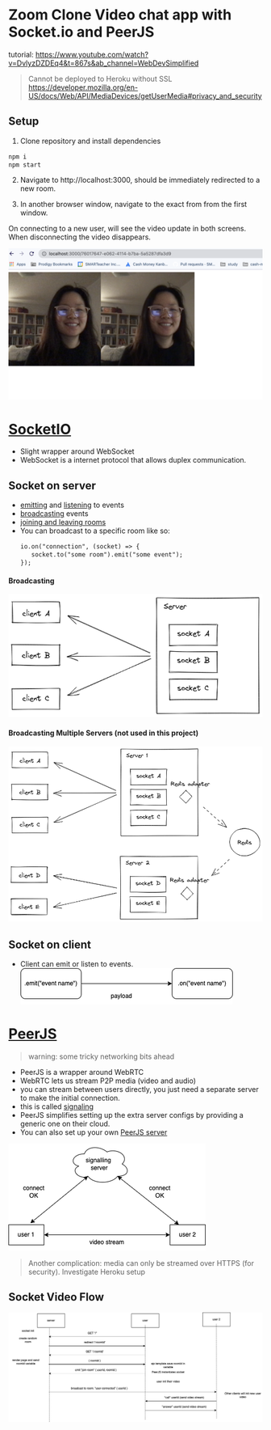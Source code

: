 # Zoom Clone Video chat app with Socket.io and PeerJS

tutorial: https://www.youtube.com/watch?v=DvlyzDZDEq4&t=867s&ab_channel=WebDevSimplified

> Cannot be deployed to Heroku without SSL https://developer.mozilla.org/en-US/docs/Web/API/MediaDevices/getUserMedia#privacy_and_security

## Setup

1. Clone repository and install dependencies

```
npm i
npm start
```

2. Navigate to http://localhost:3000, should be immediately redirected to a new room.

3. In another browser window, navigate to the exact from from the first window.

On connecting to a new user, will see the video update in both screens. When disconnecting the video disappears.

![alt text](/assets/screenshot.png)

# [SocketIO](https://socket.io/docs/v4/)

- Slight wrapper around WebSocket
- WebSocket is a internet protocol that allows duplex communication.

## Socket on server

- [emitting](https://socket.io/docs/v4/emitting-events/#basic-emit) and [listening](https://socket.io/docs/v4/listening-to-events/) to events
- [broadcasting](https://socket.io/docs/v4/broadcasting-events/#to-all-connected-clients-except-the-sender) events
- [joining and leaving rooms](https://socket.io/docs/v4/rooms/#joining-and-leaving)
- You can broadcast to a specific room like so:
  ```
  io.on("connection", (socket) => {
     socket.to("some room").emit("some event");
  });
  ```

#### Broadcasting

![broadcasting](/assets/broadcasting.png)

#### Broadcasting Multiple Servers (not used in this project)

![broadcasting redis](/assets/broadcasting-redis.png)

## Socket on client

- Client can emit or listen to events.
  ![socket events](/assets/socket-events.png)

# [PeerJS](https://peerjs.com/docs.html#start)

> warning: some tricky networking bits ahead

- PeerJS is a wrapper around WebRTC
- WebRTC lets us stream P2P media (video and audio)
- you can stream between users directly, you just need a separate server to make the initial connection.
- this is called [signaling](https://webrtc.org/getting-started/peer-connections#signaling)
- PeerJS simplifies setting up the extra server configs by providing a generic one on their cloud.
- You can also set up your own [PeerJS server](https://github.com/peers/peerjs-server)

![webrtc signalling](/assets/webrtc-signal.png)

> Another complication: media can only be streamed over HTTPS (for security). Investigate Heroku setup

## Socket Video Flow

![socket video flow](/assets/socket-video-flow.png)
